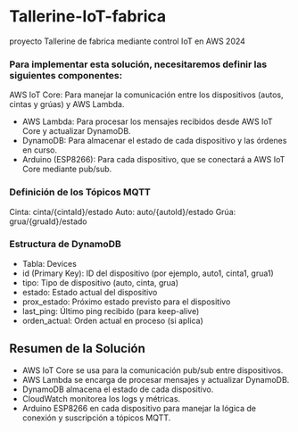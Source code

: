 # Tallerine-IoT-fabrica
proyecto Tallerine de fabrica mediante control IoT en AWS 2024 


### Para implementar esta solución, necesitaremos definir las siguientes componentes:

AWS IoT Core: Para manejar la comunicación entre los dispositivos (autos, cintas y grúas) y AWS Lambda.
- AWS Lambda: Para procesar los mensajes recibidos desde AWS IoT Core y actualizar DynamoDB.
- DynamoDB: Para almacenar el estado de cada dispositivo y las órdenes en curso.
- Arduino (ESP8266): Para cada dispositivo, que se conectará a AWS IoT Core mediante pub/sub.

### Definición de los Tópicos MQTT
Cinta: cinta/{cintaId}/estado
Auto: auto/{autoId}/estado
Grúa: grua/{gruaId}/estado

### Estructura de DynamoDB

- Tabla: Devices
- id (Primary Key): ID del dispositivo (por ejemplo, auto1, cinta1, grua1)
- tipo: Tipo de dispositivo (auto, cinta, grua)
- estado: Estado actual del dispositivo
- prox_estado: Próximo estado previsto para el dispositivo
- last_ping: Último ping recibido (para keep-alive)
- orden_actual: Orden actual en proceso (si aplica)




## Resumen de la Solución

- AWS IoT Core se usa para la comunicación pub/sub entre dispositivos.
- AWS Lambda se encarga de procesar mensajes y actualizar DynamoDB.
- DynamoDB almacena el estado de cada dispositivo.
- CloudWatch monitorea los logs y métricas.
- Arduino ESP8266 en cada dispositivo para manejar la lógica de conexión y suscripción a tópicos MQTT.